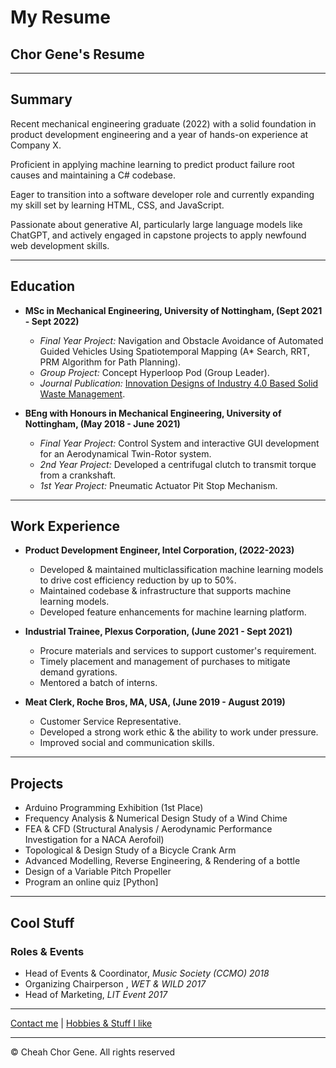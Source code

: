 # My Resume

## Chor Gene's Resume

---

## Summary

Recent mechanical engineering graduate (2022) with a solid foundation in product development engineering and a year of hands-on experience at Company X.

Proficient in applying machine learning to predict product failure root causes and maintaining a C# codebase.

Eager to transition into a software developer role and currently expanding my skill set by learning HTML, CSS, and JavaScript.

Passionate about generative AI, particularly large language models like ChatGPT, and actively engaged in capstone projects to apply newfound web development skills.

---

## Education

- **MSc in Mechanical Engineering, University of Nottingham, (Sept 2021 - Sept 2022)**
  - *Final Year Project:* Navigation and Obstacle Avoidance of Automated Guided Vehicles Using Spatiotemporal Mapping (A* Search, RRT, PRM Algorithm for Path Planning).
  - *Group Project:* Concept Hyperloop Pod (Group Leader).
  - *Journal Publication:* [Innovation Designs of Industry 4.0 Based Solid Waste Management](https://www.sciencedirect.com/science/article/abs/pii/S001393512200946X).

- **BEng with Honours in Mechanical Engineering, University of Nottingham, (May 2018 - June 2021)**
  - *Final Year Project:* Control System and interactive GUI development for an Aerodynamical Twin-Rotor system.
  - *2nd Year Project:* Developed a centrifugal clutch to transmit torque from a crankshaft.
  - *1st Year Project:* Pneumatic Actuator Pit Stop Mechanism.

---

## Work Experience

- **Product Development Engineer, Intel Corporation, (2022-2023)**
  - Developed & maintained multiclassification machine learning models to drive cost efficiency reduction by up to 50%.
  - Maintained codebase & infrastructure that supports machine learning models.
  - Developed feature enhancements for machine learning platform.

- **Industrial Trainee, Plexus Corporation, (June 2021 - Sept 2021)**
  - Procure materials and services to support customer's requirement.
  - Timely placement and management of purchases to mitigate demand gyrations.
  - Mentored a batch of interns.

- **Meat Clerk, Roche Bros, MA, USA, (June 2019 - August 2019)**
  - Customer Service Representative.
  - Developed a strong work ethic & the ability to work under pressure.
  - Improved social and communication skills.

---

## Projects

- Arduino Programming Exhibition (1st Place)
- Frequency Analysis & Numerical Design Study of a Wind Chime
- FEA & CFD (Structural Analysis / Aerodynamic Performance Investigation for a NACA Aerofoil)
- Topological & Design Study of a Bicycle Crank Arm
- Advanced Modelling, Reverse Engineering, & Rendering of a bottle
- Design of a Variable Pitch Propeller
- Program an online quiz [Python]

---

## Cool Stuff

### Roles & Events

- Head of Events & Coordinator, *Music Society (CCMO) 2018*
- Organizing Chairperson , *WET & WILD 2017*
- Head of Marketing, *LIT Event 2017*

---

[Contact me](public/contactme.html) | [Hobbies & Stuff I like](public/hobbies.html)

---

&copy; Cheah Chor Gene. All rights reserved
